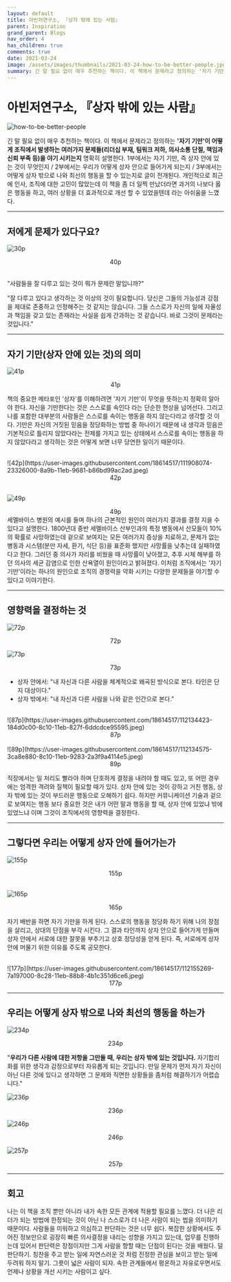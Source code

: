 ```yaml
---
layout: default
title: 아빈저연구소, 『상자 밖에 있는 사람』
parent: Inspiration
grand_parent: Blogs
nav_order: 4
has_children: true
comments: true
date: 2021-03-24
image: /assets/images/thumbnails/2021-03-24-how-to-be-better-people.jpg
summary: 긴 말 필요 없이 매우 추천하는 책이다. 이 책에서 문제라고 정의하는 '자기 기만'이 어떻게 조직에서 발생하는 여러가지 문제들(리더십 부재, 팀워크 저하, 의사소통 단절, 책임과 신뢰 부족 등)을 야기 시키는지 명확히 설명한다. 1부에서는 자기 기만, 즉 상자 안에 있는 것이 무엇인지 / 2부에서는 우리가 어떻게 상자 안으로 들어가게 되는지 / 3부에서는 어떻게 상자 밖으로 나와 최선의 행동을 할 수 있는지로 글이 전개된다.
---
```


# 아빈저연구소, 『상자 밖에 있는 사람』

![how-to-be-better-people](https://user-images.githubusercontent.com/18614517/111870653-4b518e80-89c9-11eb-95c9-562ba70ded02.jpeg)

긴 말 필요 없이 매우 추천하는 책이다. 이 책에서 문제라고 정의하는 **'자기 기만'이 어떻게 조직에서 발생하는 여러가지 문제들(리더십 부재, 팀워크 저하, 의사소통 단절, 책임과 신뢰 부족 등)을 야기 시키는지** 명확히 설명한다. 1부에서는 자기 기만, 즉 상자 안에 있는 것이 무엇인지 / 2부에서는 우리가 어떻게 상자 안으로 들어가게 되는지 / 3부에서는 어떻게 상자 밖으로 나와 최선의 행동을 할 수 있는지로 글이 전개된다. 개인적으로 최근에 인사, 조직에 대한 고민이 많았는데 이 책을 좀 더 일찍 만났더라면 과거의 나보다 옳은 행동을 하고, 여러 상황을 더 효과적으로 개선 할 수 있었을텐데 라는 아쉬움을 느꼈다.

---

## 저에게 문제가 있다구요?

![30p](https://user-images.githubusercontent.com/18614517/112127462-d076b680-8c08-11eb-9115-e488f9e31ae1.jpeg)

<center>40p</center><br />

"사람들을 잘 다루고 있는 것이 뭐가 문제란 말입니까?" <br />

"잘 다루고 있다고 생각하는 것 이상의 것이 필요합니다. 당신은 그들의 가능성과 강점을 제대로 존중하고 인정해주는 것 같지는 않습니다. 그들 스스로가 자신의 일에 자율성과 책임을 갖고 있는 존재라는 사실을 쉽게 간과하는 것 같습니다. 바로 그것이 문제라는 것입니다."

---

## 자기 기만(상자 안에 있는 것)의 의미

![41p](https://user-images.githubusercontent.com/18614517/111907845-63dda980-8a9a-11eb-81d9-c19564ca45b3.jpeg)

<center>41p</center>

책의 중요한 메타포인 '상자'를 이해하려면 '자기 기만'이 무엇을 뜻하는지 정확히 알아야 한다. 자신을 기만한다는 것은 스스로를 속인다 라는 단순한 현상을 넘어선다. 그리고 나를 포함한 대부분의 사람들은 스스로를 속이는 행동을 하지 않는다라고 생각할 것 이다. 기만은 자신의 거짓된 믿음을 정당화하는 방법 중 하나이기 때문에 내 생각과 믿음은 기본적으로 틀리지 않았다라는 전제를 가지고 있는 상태에서 스스로를 속이는 행동을 하지 않았다라고 생각하는 것은 어떻게 보면 너무 당연한 일이기 때문이다.

<br />
![42p](https://user-images.githubusercontent.com/18614517/111908074-23326000-8a9b-11eb-9681-b86bd99ac2ad.jpeg)

<center>42p</center>

<br/>

![49p](https://user-images.githubusercontent.com/18614517/112131133-90193780-8c0c-11eb-823f-0c7bd9ba9d9b.jpeg)

<center>49p</center>
세멜바이스 병원의 예시를 들며 하나의 근본적인 원인이 여러가지 결과를 결정 지을 수 있다고 설명한다. 1800년대 중반 세멜바이스 산부인과의 특정 병동에서 산모들이 10%의 확률로 사망하였는데 겉으로 보여지는 모든 여러가지 증상을 치료하고, 문제가 없는 병동과 시스템(분만 자세, 환기, 식단 등)을 표준화 했지만 사망률을 낮추는데 실패하였다고 한다. 그러던 중 의사가 자리를 비웠을 때 사망률이 낮아졌고, 추후 시체 해부를 하던 의사의 세균 감염으로 인한 산욕열이 원인이라고 밝혀졌다. 이처럼 조직에서는 '자기 기만'이라는 하나의 원인으로 조직의 경쟁력을 약화 시키는 다양한 문제들을 야기할 수 있다고 이야기한다.

---

## 영향력을 결정하는 것

![72p](https://user-images.githubusercontent.com/18614517/112314742-b910f980-8cec-11eb-84f8-7d0fd395d246.jpeg)

<center>72p</center>

![73p](https://user-images.githubusercontent.com/18614517/112133443-10409c80-8c0f-11eb-9ac4-8f1d9e4c2dd0.jpeg)

<center>73p</center>

- 상자 안에서: "내 자신과 다른 사람을 체계적으로 왜곡된 방식으로 본다. 타인은 단지 대상이다."
- 상자 밖에서: "내 자신과 다른 사람을 나와 같은 인간으로 본다."

<br />
![87p](https://user-images.githubusercontent.com/18614517/112134423-184d0c00-8c10-11eb-827f-6ddcdce95595.jpeg)
<center>87p</center>

<br />
![89p](https://user-images.githubusercontent.com/18614517/112134575-3ca8e880-8c10-11eb-9283-2a3f9a4114e5.jpeg)
<center>89p</center>

직장에서는 일 처리도 빨라야 하며 단호하게 결정을 내려야 할 때도 있고, 또 어떤 경우에는 엄격한 격려와 질책이 필요할 때가 있다. 상자 안에 있는 것이 강하고 거친 행동, 상자 밖에 있는 것이 부드러운 행동으로 오해하기 쉽다. 하지만 커뮤니케이션 기술과 겉으로 보여지는 행동 보다 중요한 것은 내가 어떤 말과 행동을 할 때, 상자 안에 있었냐 밖에 있었느냐 이며 그것이 조직에서의 영향력을 결정한다.

---

## 그렇다면 우리는 어떻게 상자 안에 들어가는가

![155p](https://user-images.githubusercontent.com/18614517/112152734-f52d5700-8c25-11eb-87c3-e6cf6d5fddad.jpeg)

<center>155p</center>
<br />

![165p](https://user-images.githubusercontent.com/18614517/112155063-48a0a480-8c28-11eb-9231-c08f05328645.jpeg)

<center>165p</center>

자기 배반을 하면 자기 기만을 하게 된다. 스스로의 행동을 정당화 하기 위해 나의 장점을 살리고, 상대의 단점을 부각 시킨다. 그 결과 타인까지 상자 안으로 들어가게 만들며 상자 안에서 서로에 대한 잘못을 부추기고 상호 정당성을 얻게 된다. 즉, 서로에게 상자 안에 머물기 위한 이유를 주도록 공모한다.

<br />
![177p](https://user-images.githubusercontent.com/18614517/112155269-7a197000-8c28-11eb-88b8-4b1c351d6ce6.jpeg)
<center>177p</center>

---

## 우리는 어떻게 상자 밖으로 나와 최선의 행동을 하는가

![234p](https://user-images.githubusercontent.com/18614517/112316712-b6af9f00-8cee-11eb-8ded-81dbb5550e2f.jpeg)

<center>234p</center>

"**우리가 다른 사람에 대한 저항을 그만둘 때, 우리는 상자 밖에 있는 것입니다.** 자기합리화를 위한 생각과 감정으로부터 자유롭게 되는 것입니다. 만일 문제가 먼저 자기 자신이 아닌 다른 것에 있다고 생각하면 그 문제와 직면한 상황들을 좀처럼 해결하기가 어렵습니다."
<br />

![236p](https://user-images.githubusercontent.com/18614517/112317577-8c121600-8cef-11eb-830a-18a407dde8d5.jpeg)

<center>236p</center>

![246p](https://user-images.githubusercontent.com/18614517/112318814-cc25c880-8cf0-11eb-95c3-82018b28933e.jpeg)

<center>246p</center>

![257p](https://user-images.githubusercontent.com/18614517/112319123-18710880-8cf1-11eb-8620-f01fba8c186d.jpeg)

<center>257p</center>

---

## 회고

나는 이 책을 조직 뿐만 아니라 내가 속한 모든 관계에 적용할 필요를 느꼈다. 더 나은 리더가 되는 방법에 한정되는 것이 아닌 나 스스로가 더 나은 사람이 되는 법을 의미하기 때문이다. 사람들을 미워하고 의심하고 판단하는 것은 너무 쉽다. 복잡한 상황에서도 주어진 정보만으로 굉장히 빠른 의사결정을 내리는 성향을 가지고 있는데, 업무를 진행하는데 있어서 판단력은 장점이지만 그게 사람을 향할 때는 단점이 된다는 것을 배웠다. 덜 판단하기. 칭찬을 주고 받는 일에 자연스러운 것 처럼 진정한 관심을 보이고 받는 일에 두려워 하지 말기. 그릇이 넓은 사람이 되자. 속한 관계들에서 평온하고 자유로우면서도 언제나 상황을 개선 시키는 사람이고 싶다.
